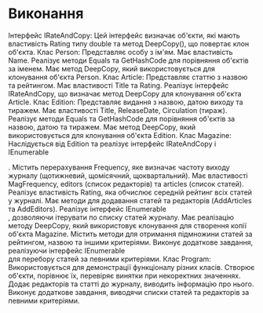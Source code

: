 # Виконання
Інтерфейс IRateAndCopy:
Цей інтерфейс визначає об'єкти, які мають властивість Rating типу double та метод DeepCopy(), що повертає клон об'єкта.
Клас Person:
Представляє особу з ім'ям.
Має властивість Name.
Реалізує методи Equals та GetHashCode для порівняння об'єктів за іменем.
Має метод DeepCopy, який використовується для клонування об'єкта Person.
Клас Article:
Представляє статтю з назвою та рейтингом.
Має властивості Title та Rating.
Реалізує інтерфейс IRateAndCopy, що визначає метод DeepCopy для клонування об'єкта Article.
Клас Edition:
Представляє видання з назвою, датою виходу та тиражем.
Має властивості Title, ReleaseDate, Circulation (тираж).
Реалізує методи Equals та GetHashCode для порівняння об'єктів за назвою, датою та тиражем.
Має метод DeepCopy, який використовується для клонування об'єкта Edition.
Клас Magazine:
Наслідується від Edition та реалізує інтерфейс IRateAndCopy і IEnumerable<Article>.
Містить перерахування Frequency, яке визначає частоту виходу журналу (щотижневий, щомісячний, щоквартальний).
Має властивості MagFrequency, editors (список редакторів) та articles (список статей).
Реалізує властивість Rating, яка обчислює середній рейтинг всіх статей у журналі.
Має методи для додавання статей та редакторів (AddArticles та AddEditors).
Реалізує інтерфейс IEnumerable<Article>, дозволяючи ітерувати по списку статей журналу.
Має реалізацію методу DeepCopy, який використовує клонування для створення копії об'єкта Magazine.
Містить методи для отримання підмножини статей за рейтингом, назвою та іншими критеріями.
Виконує додаткове завдання, реалізуючи інтерфейс IEnumerable<Article> для перебору статей за певними критеріями.
Клас Program:
Використовується для демонстрації функціоналу різних класів.
Створює об'єкти, порівнює їх, перевіряє винятки при некоректних значеннях.
Додає редакторів та статті до журналу, виводить інформацію про нього.
Виконує додаткове завдання, виводячи списки статей та редакторів за певними критеріями.
